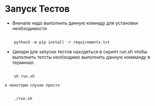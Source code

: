 # Запуск Тестов

- Вначале надо выполнить данную комнаду для установки необходимости

```

    python3 -m pip install -r requirements.txt

```

- Ценари для запуски тестов находяться в скрипт run.sh чтобы выполнить тетсты необходимо выполнить данную комманду в терминал.

```

    sh run.sh

```

    в некоторм случае просто

```

    ./run.sh

```
